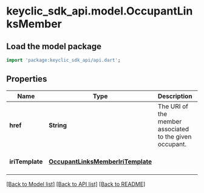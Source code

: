 # keyclic_sdk_api.model.OccupantLinksMember

## Load the model package
```dart
import 'package:keyclic_sdk_api/api.dart';
```

## Properties
Name | Type | Description | Notes
------------ | ------------- | ------------- | -------------
**href** | **String** | The URI of the member associated to the given occupant. | [optional] [default to null]
**iriTemplate** | [**OccupantLinksMemberIriTemplate**](OccupantLinksMemberIriTemplate.md) |  | [optional] [default to null]

[[Back to Model list]](../README.md#documentation-for-models) [[Back to API list]](../README.md#documentation-for-api-endpoints) [[Back to README]](../README.md)


